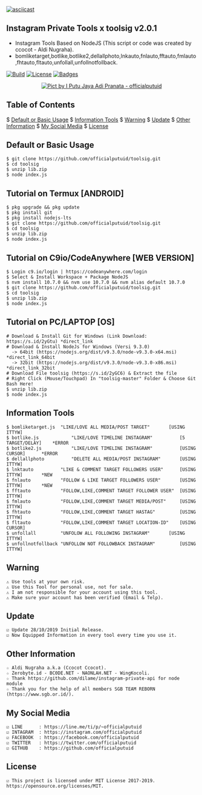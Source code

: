 [![asciicast](https://asciinema.org/a/MSN7xgLjdoYzF5npleL02tbDi.png)](https://asciinema.org/a/MSN7xgLjdoYzF5npleL02tbDi)

## Instagram Private Tools x toolsig v2.0.1
* Instagram Tools Based on NodeJS (This script or code was created by ccocot - Aldi Nugraha).
* bomliketarget,botlike,botlike2,dellallphoto,lnkauto,fnlauto,fftauto,fmlauto,fhtauto,fltauto,unfollall,unfollnotfollback.

[![Build](https://img.shields.io/badge/Codename_-_officialputuid-brightgreen.svg)]()
[![License](http://img.shields.io/:license-MIT-brightgreen.svg?style=flat)](LICENSE)
[![Badges](https://img.shields.io/badge/badges-%F0%9F%91%8D-brightgreen.svg)](https://shields.io/)

<p align="center">
    <a href="https://s.id/2nFcX"><img src="https://repository-images.githubusercontent.com/171382500/2d2ab080-f262-11e9-82b6-8c45d6164cdf" alt="Pict by I Putu Jaya Adi Pranata - officialputuid" /></a><br />
</p>

## Table of Contents
$ [Default or Basic Usage](#default-or-basic-usage)
$ [Information Tools](#information-tools)
$ [Warning](#warning)
$ [Update](#Update)
$ [Other Information](#Other-Information)
$ [My Social Media](#my-social-media)
$ [License](#license)

## Default or Basic Usage
	$ git clone https://github.com/officialputuid/toolsig.git
	$ cd toolsig
	$ unzip lib.zip
	$ node index.js

## Tutorial on Termux [ANDROID]
	$ pkg upgrade && pkg update
	$ pkg install git
	$ pkg install nodejs-lts
	$ git clone https://github.com/officialputuid/toolsig.git
	$ cd toolsig
	$ unzip lib.zip
	$ node index.js

## Tutorial on C9io/CodeAnywhere [WEB VERSION]
	$ Login c9.io/login | https://codeanywhere.com/login
	$ Select & Install Workspace + Package NodeJS
	$ nvm install 10.7.0 && nvm use 10.7.0 && nvm alias default 10.7.0
	$ git clone https://github.com/officialputuid/toolsig.git
	$ cd toolsig
	$ unzip lib.zip
	$ node index.js

## Tutorial on PC/LAPTOP [OS]
	# Download & Install Git for Windows (Link Download: https://s.id/2yGtu) *direct_link
	# Download & Install NodeJs for Windows (Versi 9.3.0)
	  -> 64bit (https://nodejs.org/dist/v9.3.0/node-v9.3.0-x64.msi) *direct_link_64bit
	  -> 32bit (https://nodejs.org/dist/v9.3.0/node-v9.3.0-x86.msi) *direct_link_32bit
	# Download File toolsig (https://s.id/2yGC6) & Extract the file
	# Right Click (Mouse/Touchpad) In "toolsig-master" Folder & Choose Git Bash Here!
	$ unzip lib.zip
	$ node index.js

## Information Tools
	$ bomliketarget.js	"LIKE/LOVE ALL MEDIA/POST TARGET"		[USING ITTYW]
	$ botlike.js	    	"LIKE/LOVE TIMELINE INSTAGRAM"			[5 TARGET/DELAY]	*ERROR
	$ botlike2.js	    	"LIKE/LOVE TIMELINE INSTAGRAM" 			[USING CURSOR]		*ERROR
	$ dellallphoto	    	"DELETE ALL MEDIA/POST INSTAGRAM" 		[USING ITTYW]
	$ lnktauto	    	"LIKE & COMMENT TARGET FOLLOWERS USER" 		[USING ITTYW] 		*NEW
	$ fnlauto	    	"FOLLOW & LIKE TARGET FOLLOWERS USER" 		[USING ITTYW] 		*NEW
	$ fftauto	    	"FOLLOW,LIKE,COMMENT TARGET FOLLOWER USER"	[USING ITTYW]
	$ fmlauto	    	"FOLLOW,LIKE,COMMENT TARGET MEDIA/POST" 	[USING ITTYW]
	$ fhtauto	    	"FOLLOW,LIKE,COMMENT TARGET HASTAG" 		[USING ITTYW]
	$ fltauto	    	"FOLLOW,LIKE,COMMENT TARGET LOCATION-ID" 	[USING CURSOR]
	$ unfollall 		"UNFOLOW ALL FOLLOWING INSTAGRAM" 		[USING ITTYW]
	$ unfollnotfollback	"UNFOLLOW NOT FOLLOWBACK INSTAGRAM" 		[USING ITTYW]

## Warning
	⚠ Use tools at your own risk.
	⚠ Use this Tool for personal use, not for sale.
	⚠ I am not responsible for your account using this tool.
	⚠ Make sure your account has been verified (Email & Telp).

## Update
	☑ Update 28/10/2019 Initial Release.
	☑ Now Equipped Information in every tool every time you use it.
	   
## Other Information
	☆ Aldi Nugraha a.k.a (Ccocot Ccocot).
	☆ Zerobyte.id - BC0DE.NET - NAONLAH.NET - WingKocoli.
	☆ Thank https://github.com/dilame/instagram-private-api for node module
	☆ Thank you for the help of all members SGB TEAM REBORN (https://www.sgb.or.id/).
	
## My Social Media
	☑ LINE		: https://line.me/ti/p/~officialputuid
	☑ INTAGRAM	: https://instagram.com/officialputuid
	☑ FACEBOOK	: https://facebook.com/officialputuid
	☑ TWITTER	: https://twitter.com/officialputuid
	☑ GITHUB	: https://github.com/officialputuid
	
## License
	☑ This project is licensed under MIT License 2017-2019. https://opensource.org/licenses/MIT.
